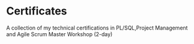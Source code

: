 # Certificates
A collection of my technical certifications in PL/SQL,Project Management and Agile Scrum Master Workshop (2-day)
